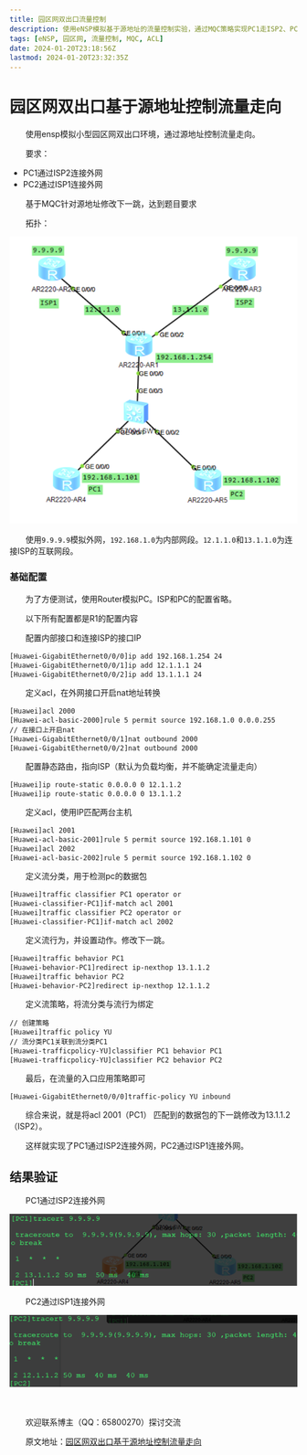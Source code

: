 ```yaml
---
title: 园区网双出口流量控制
description: 使用eNSP模拟基于源地址的流量控制实验，通过MQC策略实现PC1走ISP2、PC2走ISP1的流量分流
tags: [eNSP, 园区网, 流量控制, MQC, ACL]
date: 2024-01-20T23:18:56Z
lastmod: 2024-01-20T23:32:35Z
---
```


# 园区网双出口基于源地址控制流量走向

　　使用ensp模拟小型园区网双出口环境，通过源地址控制流量走向。

　　要求：

* PC1通过ISP2连接外网
* PC2通过ISP1连接外网

　　基于MQC针对源地址修改下一跳，达到题目要求

　　拓扑：

​![image](assets/image-20240119165401-dszgbaa.png)​

　　使用`9.9.9.9`​模拟外网，`192.168.1.0`​为内部网段。`12.1.1.0`​和`13.1.1.0`​为连接ISP的互联网段。

### 基础配置

　　为了方便测试，使用Router模拟PC。ISP和PC的配置省略。

　　以下所有配置都是R1的配置内容

　　配置内部接口和连接ISP的接口IP

```vim
[Huawei-GigabitEthernet0/0/0]ip add 192.168.1.254 24
[Huawei-GigabitEthernet0/0/1]ip add 12.1.1.1 24
[Huawei-GigabitEthernet0/0/2]ip add 13.1.1.1 24
```

　　定义acl，在外网接口开启nat地址转换

```vim
[Huawei]acl 2000
[Huawei-acl-basic-2000]rule 5 permit source 192.168.1.0 0.0.0.255
// 在接口上开启nat
[Huawei-GigabitEthernet0/0/1]nat outbound 2000
[Huawei-GigabitEthernet0/0/2]nat outbound 2000
```

　　配置静态路由，指向ISP（默认为负载均衡，并不能确定流量走向）

```vim
[Huawei]ip route-static 0.0.0.0 0 12.1.1.2
[Huawei]ip route-static 0.0.0.0 0 13.1.1.2
```

　　定义acl，使用IP匹配两台主机

```vim
[Huawei]acl 2001
[Huawei-acl-basic-2001]rule 5 permit source 192.168.1.101 0
[Huawei]acl 2002
[Huawei-acl-basic-2002]rule 5 permit source 192.168.1.102 0
```

　　定义流分类，用于检测pc的数据包

```vim
[Huawei]traffic classifier PC1 operator or 
[Huawei-classifier-PC1]if-match acl 2001
[Huawei]traffic classifier PC2 operator or 
[Huawei-classifier-PC1]if-match acl 2002
```

　　定义流行为，并设置动作。修改下一跳。

```vim
[Huawei]traffic behavior PC1
[Huawei-behavior-PC1]redirect ip-nexthop 13.1.1.2
[Huawei]traffic behavior PC2
[Huawei-behavior-PC2]redirect ip-nexthop 12.1.1.2
```

　　定义流策略，将流分类与流行为绑定

```vim
// 创建策略
[Huawei]traffic policy YU
// 流分类PC1关联到流分类PC1
[Huawei-trafficpolicy-YU]classifier PC1 behavior PC1
[Huawei-trafficpolicy-YU]classifier PC2 behavior PC2
```

　　最后，在流量的入口应用策略即可

```vim
[Huawei-GigabitEthernet0/0/0]traffic-policy YU inbound 
```

　　综合来说，就是将acl 2001（PC1） 匹配到的数据包的下一跳修改为13.1.1.2（ISP2）。

　　这样就实现了PC1通过ISP2连接外网，PC2通过ISP1连接外网。

## 结果验证

　　PC1通过ISP2连接外网

​![image](assets/image-20240119174446-a03vfom.png)​

　　PC2通过ISP1连接外网

​![image](assets/image-20240119174653-6w7tcbi.png)​

　　‍

　　欢迎联系博主（QQ：65800270）探讨交流

　　原文地址：[园区网双出口基于源地址控制流量走向](http://ie.oldc.cc/article/6)

　　‍
